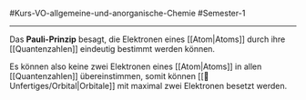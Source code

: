 #Kurs-VO-allgemeine-und-anorganische-Chemie  #Semester-1

---

Das **Pauli-Prinzip** besagt, die Elektronen eines [[Atom|Atoms]] durch ihre [[Quantenzahlen]] eindeutig bestimmt werden können.

Es können also keine zwei Elektronen eines [[Atom|Atoms]] in allen [[Quantenzahlen]] übereinstimmen, somit können [[📂Unfertiges/Orbital|Orbitale]] mit maximal zwei Elektronen besetzt werden.